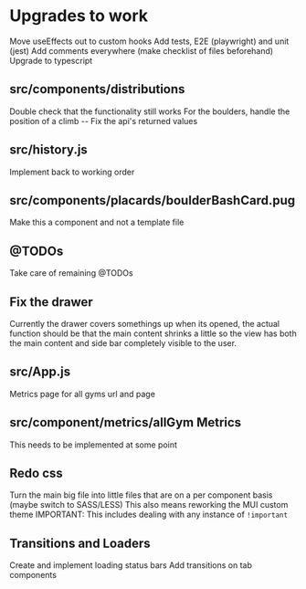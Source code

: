 
# Upgrades to work
Move useEffects out to custom hooks
Add tests, E2E (playwright) and unit (jest)
Add comments everywhere (make checklist of files beforehand)
Upgrade to typescript

  ## src/components/distributions
  Double check that the functionality still works
    For the boulders, handle the position of a climb
      -- Fix the api's returned values

  ## src/history.js
  Implement back to working order

  ## src/components/placards/boulderBashCard.pug
  Make this a component and not a template file

  ## @TODOs
  Take care of remaining @TODOs

  ## Fix the drawer
  Currently the drawer covers somethings up when its opened, the actual function should be that the main content shrinks a little so the view has both the main content and side bar completely visible to the user.

  ## src/App.js
  Metrics page for all gyms url and page

  ## src/component/metrics/allGym Metrics
  This needs to be implemented at some point

  ## Redo css
  Turn the main big file into little files that are on a per component basis (maybe switch to SASS/LESS)
  This also means reworking the MUI custom theme
  IMPORTANT: This includes dealing with any instance of `!important`

  ## Transitions and Loaders
  Create and implement loading status bars
  Add transitions on tab components